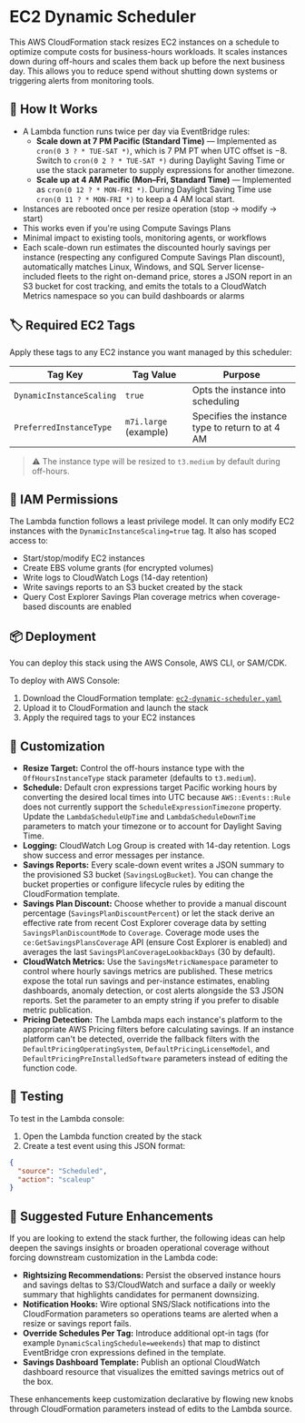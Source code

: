 
# EC2 Dynamic Scheduler

This AWS CloudFormation stack resizes EC2 instances on a schedule to optimize compute costs for business-hours workloads. It scales instances down during off-hours and scales them back up before the next business day. This allows you to reduce spend without shutting down systems or triggering alerts from monitoring tools.

## 🔧 How It Works

- A Lambda function runs twice per day via EventBridge rules:
  - **Scale down at 7 PM Pacific (Standard Time)** — Implemented as `cron(0 3 ? * TUE-SAT *)`, which is 7 PM PT when UTC offset is −8. Switch to `cron(0 2 ? * TUE-SAT *)` during Daylight Saving Time or use the stack parameter to supply expressions for another timezone.
  - **Scale up at 4 AM Pacific (Mon–Fri, Standard Time)** — Implemented as `cron(0 12 ? * MON-FRI *)`. During Daylight Saving Time use `cron(0 11 ? * MON-FRI *)` to keep a 4 AM local start.
- Instances are rebooted once per resize operation (stop → modify → start)
- This works even if you're using Compute Savings Plans
- Minimal impact to existing tools, monitoring agents, or workflows
- Each scale-down run estimates the discounted hourly savings per instance (respecting any configured Compute Savings Plan discount), automatically matches Linux, Windows, and SQL Server license-included fleets to the right on-demand price, stores a JSON report in an S3 bucket for cost tracking, and emits the totals to a CloudWatch Metrics namespace so you can build dashboards or alarms

## 🏷️ Required EC2 Tags

Apply these tags to any EC2 instance you want managed by this scheduler:

| Tag Key                 | Tag Value            | Purpose                                           |
|------------------------|----------------------|---------------------------------------------------|
| `DynamicInstanceScaling` | `true`               | Opts the instance into scheduling                 |
| `PreferredInstanceType`  | `m7i.large` (example) | Specifies the instance type to return to at 4 AM |

> ⚠️ The instance type will be resized to `t3.medium` by default during off-hours.

## 🔐 IAM Permissions

The Lambda function follows a least privilege model. It can only modify EC2 instances with the `DynamicInstanceScaling=true` tag. It also has scoped access to:

- Start/stop/modify EC2 instances
- Create EBS volume grants (for encrypted volumes)
- Write logs to CloudWatch Logs (14-day retention)
- Write savings reports to an S3 bucket created by the stack
- Query Cost Explorer Savings Plan coverage metrics when coverage-based discounts are enabled

## 📦 Deployment

You can deploy this stack using the AWS Console, AWS CLI, or SAM/CDK.

To deploy with AWS Console:

1. Download the CloudFormation template: [`ec2-dynamic-scheduler.yaml`](./ec2-dynamic-scheduler.yaml)
2. Upload it to CloudFormation and launch the stack
3. Apply the required tags to your EC2 instances

## 📝 Customization

- **Resize Target:** Control the off-hours instance type with the `OffHoursInstanceType` stack parameter (defaults to `t3.medium`).
- **Schedule:** Default cron expressions target Pacific working hours by converting the desired local times into UTC because `AWS::Events::Rule` does not currently support the `ScheduleExpressionTimezone` property. Update the `LambdaScheduleUpTime` and `LambdaScheduleDownTime` parameters to match your timezone or to account for Daylight Saving Time.
- **Logging:** CloudWatch Log Group is created with 14-day retention. Logs show success and error messages per instance.
- **Savings Reports:** Every scale-down event writes a JSON summary to the provisioned S3 bucket (`SavingsLogBucket`). You can change the bucket properties or configure lifecycle rules by editing the CloudFormation template.
- **Savings Plan Discount:** Choose whether to provide a manual discount percentage (`SavingsPlanDiscountPercent`) or let the stack derive an effective rate from recent Cost Explorer coverage data by setting `SavingsPlanDiscountMode` to `Coverage`. Coverage mode uses the `ce:GetSavingsPlansCoverage` API (ensure Cost Explorer is enabled) and averages the last `SavingsPlanCoverageLookbackDays` (30 by default).
- **CloudWatch Metrics:** Use the `SavingsMetricNamespace` parameter to control where hourly savings metrics are published. These metrics expose the total run savings and per-instance estimates, enabling dashboards, anomaly detection, or cost alerts alongside the S3 JSON reports. Set the parameter to an empty string if you prefer to disable metric publication.
- **Pricing Detection:** The Lambda maps each instance's platform to the appropriate AWS Pricing filters before calculating savings. If an instance platform can't be detected, override the fallback filters with the `DefaultPricingOperatingSystem`, `DefaultPricingLicenseModel`, and `DefaultPricingPreInstalledSoftware` parameters instead of editing the function code.

## 🧪 Testing

To test in the Lambda console:

1. Open the Lambda function created by the stack
2. Create a test event using this JSON format:
```json
{
  "source": "Scheduled",
  "action": "scaleup"
}
```

## 🚀 Suggested Future Enhancements

If you are looking to extend the stack further, the following ideas can help deepen the savings insights or broaden operational coverage without forcing downstream customization in the Lambda code:

- **Rightsizing Recommendations:** Persist the observed instance hours and savings deltas to S3/CloudWatch and surface a daily or weekly summary that highlights candidates for permanent downsizing.
- **Notification Hooks:** Wire optional SNS/Slack notifications into the CloudFormation parameters so operations teams are alerted when a resize or savings report fails.
- **Override Schedules Per Tag:** Introduce additional opt-in tags (for example `DynamicScalingSchedule=weekends`) that map to distinct EventBridge cron expressions defined in the template.
- **Savings Dashboard Template:** Publish an optional CloudWatch dashboard resource that visualizes the emitted savings metrics out of the box.

These enhancements keep customization declarative by flowing new knobs through CloudFormation parameters instead of edits to the Lambda source.
